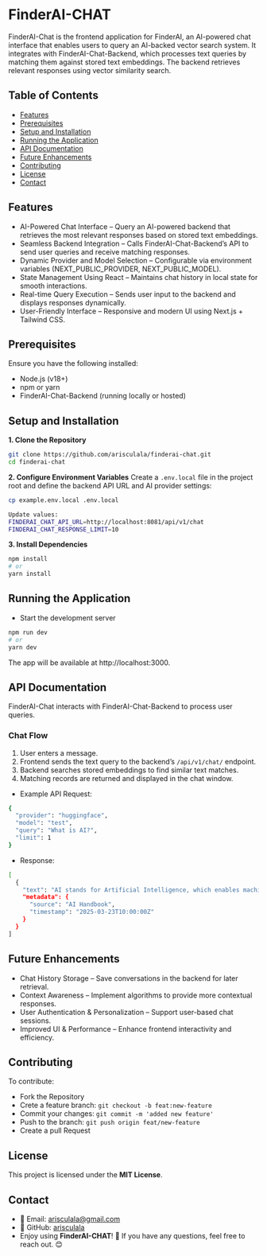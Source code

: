 # FinderAI-CHAT

FinderAI-Chat is the frontend application for FinderAI, an AI-powered chat interface that enables users to query an AI-backed vector search system. It integrates with FinderAI-Chat-Backend, which processes text queries by matching them against stored text embeddings. The backend retrieves relevant responses using vector similarity search.

## Table of Contents

- [Features](#features)
- [Prerequisites](#prerequisites)
- [Setup and Installation](#setup-and-installation)
- [Running the Application](#running-the-application)
- [API Documentation](#api-documentation)
- [Future Enhancements](#future-enhancements)
- [Contributing](#contributing)
- [License](#license)
- [Contact](#contact)

## Features

- AI-Powered Chat Interface – Query an AI-powered backend that retrieves the most relevant responses based on stored text embeddings.
- Seamless Backend Integration – Calls FinderAI-Chat-Backend’s API to send user queries and receive matching responses.
- Dynamic Provider and Model Selection – Configurable via environment variables (NEXT_PUBLIC_PROVIDER, NEXT_PUBLIC_MODEL).
- State Management Using React – Maintains chat history in local state for smooth interactions.
- Real-time Query Execution – Sends user input to the backend and displays responses dynamically.
- User-Friendly Interface – Responsive and modern UI using Next.js + Tailwind CSS.

## Prerequisites

Ensure you have the following installed:

- Node.js (v18+)
- npm or yarn
- FinderAI-Chat-Backend (running locally or hosted)

## Setup and Installation

**1. Clone the Repository**

```bash
git clone https://github.com/arisculala/finderai-chat.git
cd finderai-chat
```

**2. Configure Environment Variables**
Create a `.env.local` file in the project root and define the backend API URL and AI provider settings:

```bash
cp example.env.local .env.local

Update values:
FINDERAI_CHAT_API_URL=http://localhost:8081/api/v1/chat
FINDERAI_CHAT_RESPONSE_LIMIT=10
```

**3. Install Dependencies**

```bash
npm install
# or
yarn install
```

## Running the Application

- Start the development server

```bash
npm run dev
# or
yarn dev
```

The app will be available at http://localhost:3000.

## API Documentation

FinderAI-Chat interacts with FinderAI-Chat-Backend to process user queries.

### Chat Flow

1. User enters a message.
2. Frontend sends the text query to the backend’s `/api/v1/chat/` endpoint.
3. Backend searches stored embeddings to find similar text matches.
4. Matching records are returned and displayed in the chat window.

- Example API Request:

```bash
{
  "provider": "huggingface",
  "model": "test",
  "query": "What is AI?",
  "limit": 1
}
```

- Response:

```bash
[
  {
    "text": "AI stands for Artificial Intelligence, which enables machines to learn from data.",
    "metadata": {
      "source": "AI Handbook",
      "timestamp": "2025-03-23T10:00:00Z"
    }
  }
]
```

## Future Enhancements

- Chat History Storage – Save conversations in the backend for later retrieval.
- Context Awareness – Implement algorithms to provide more contextual responses.
- User Authentication & Personalization – Support user-based chat sessions.
- Improved UI & Performance – Enhance frontend interactivity and efficiency.

## Contributing

To contribute:

- Fork the Repository
- Crete a feature branch: `git checkout -b feat:new-feature`
- Commit your changes: `git commit -m 'added new feature'`
- Push to the branch: `git push origin feat/new-feature`
- Create a pull Request

## License

This project is licensed under the **MIT License**.

## Contact

- 📧 Email: arisculala@gmail.com
- 🐙 GitHub: [arisculala](https://github.com/arisculala "Visit MyGithub")
- Enjoy using **FinderAI-CHAT**! 🚀 If you have any questions, feel free to reach out. 😊

